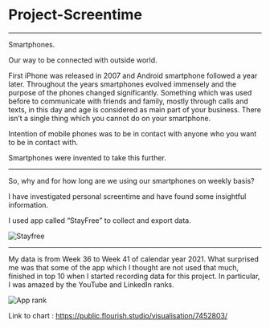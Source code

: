 # Project-Screentime


----------------------------------------

Smartphones. 
	
Our way to be connected with outside world. 

First iPhone was released in 2007 and Android smartphone followed a year later. 
Throughout the years smartphones evolved immensely and the purpose of the phones changed significantly. 
Something which was used before to communicate with friends and family, mostly through calls and texts, in this day and age is considered as main part of your business. 
There isn’t a single thing which you cannot do on your smartphone. 

Intention of mobile phones was to be in contact with anyone who you want to be in contact with.

Smartphones were invented to take this further. 

----------------------------------------

So, why and for how long are we using our smartphones on weekly basis?

I have investigated personal screentime and have found some insightful information. 

I used app called “StayFree” to collect and export data. 

![Stayfree](https://user-images.githubusercontent.com/85994140/136364690-8d385477-31cd-4bf8-ba16-af4f35ac77c6.JPG)

----------------------------------------

My data is from Week 36 to Week 41 of calendar year 2021. 
What surprised me was that some of the app which I thought are not used that much, finished in top 10 when I started recording data for this project. 
In particular, I was amazed by the YouTube and LinkedIn ranks. 

![App rank](https://user-images.githubusercontent.com/85994140/137619068-96353872-fdfe-4cc1-92bf-23029d4341be.jpeg)

	

Link to chart :
https://public.flourish.studio/visualisation/7452803/


